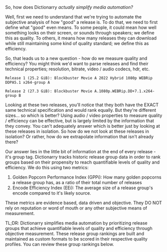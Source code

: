 So, how does Dictionarry *actually simplify media automation?*

Well, first we need to understand that we're trying to automate the subjective analysis of how "good" a release is. To do that, we need to first define what "good" even means. To some people, it could mean how well something looks on their screen, or sounds through speakers; we define this as quality. To others, it means how many releases they can download while still maintaining some kind of quality standard; we define this as efficiency. 

So, that leads us to a new question - how do we measure quality and efficiency? You might think we'd want to parse releases and find their technical properties; resolution, bitrate, video / audio codecs, hdr, etc. 

```
Release 1 (25.2 GiB): Blockbuster Movie A 2022 Hybrid 1080p WEBRip DDPA5.1 x264-group A

Release 2 (27.3 GiB): Blockbuster Movie A.1080p.WEBRip.DD+7.1.x264-group B
```

Looking at these two releases, you'll notice that they both have the EXACT same technical specification and would rank equally. But they're different sizes... so which is better? Using audio / video properties to measure quality / efficiency can be effective, but is largely limited by the information that they convey. You can't adequately answer which is better just by looking at these releases in isolation. So how do we not look at these releases in isolation? Or rather, how do we extrapolate information that isn't already there? 

Our answer lies in the little bit of information at the end of every release - it's group tag. Dictionarry tracks historic release group data in order to rank groups based on their propensity to reach quantifiable levels of quality and efficiency. We do this using two metrics:

1. Golden Popcorn Performance Index (GPPi): How many golden popcorns a release group has, as a ratio of their total number of releases
2. Encode Efficiency Index (EEi): The average size of a release group's encode compared to it's likely source. 

These metrics are evidence based, data driven and objective. They DO NOT rely on reputation or word of mouth or any other subjective means of measurement. 

TL;DR: Dictionarry simplifies media automation by prioritizing release groups that achieve quantifiable levels of quality and efficiency through objective measurement. These release group rankings are built and maintained as custom formats to be scored in their respective quality profiles. You can review these group rankings below. 

